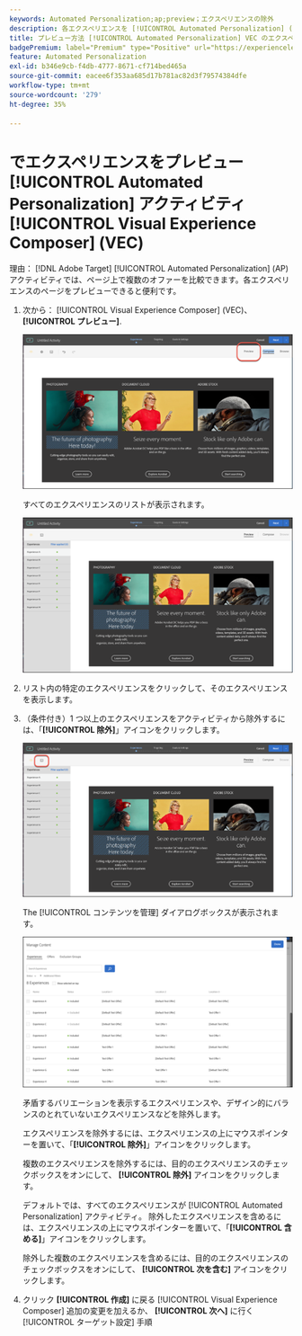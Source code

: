 ```yaml
---
keywords: Automated Personalization;ap;preview；エクスペリエンスの除外
description: 各エクスペリエンスを [!UICONTROL Automated Personalization] (AP) でのアクティビティ [!DNL Adobe Target] の使用 [!UICONTROL Visual Experience Composer] (VEC) を参照してください。
title: プレビュー方法 [!UICONTROL Automated Personalization] VEC のエクスペリエンス？
badgePremium: label="Premium" type="Positive" url="https://experienceleague.adobe.com/docs/target/using/introduction/intro.html?lang=ja#premium newtab=true" tooltip="Target Premium に含まれる機能を確認してください。"
feature: Automated Personalization
exl-id: b346e9cb-f4db-4777-8671-cf714bed465a
source-git-commit: eacee6f353aa685d17b781ac82d3f79574384dfe
workflow-type: tm+mt
source-wordcount: '279'
ht-degree: 35%

---
```


# でエクスペリエンスをプレビュー [!UICONTROL Automated Personalization] アクティビティ [!UICONTROL Visual Experience Composer] (VEC)

理由： [!DNL Adobe Target] [!UICONTROL Automated Personalization] (AP) アクティビティでは、ページ上で複数のオファーを比較できます。各エクスペリエンスのページをプレビューできると便利です。

1. 次から： [!UICONTROL Visual Experience Composer] (VEC)、 **[!UICONTROL プレビュー]**.

   ![プレビューアイコン](/help/main/c-activities/t-automated-personalization/assets/preview.png)

   すべてのエクスペリエンスのリストが表示されます。

   ![エクスペリエンスをプレビュー](/help/main/c-activities/t-automated-personalization/assets/ap_preview-new.png)

1. リスト内の特定のエクスペリエンスをクリックして、そのエクスペリエンスを表示します。

1. （条件付き）1 つ以上のエクスペリエンスをアクティビティから除外するには、「**[!UICONTROL 除外]**」アイコンをクリックします。

   ![除外アイコン](/help/main/c-activities/t-automated-personalization/assets/ap_exclude-new.png)

   The [!UICONTROL コンテンツを管理] ダイアログボックスが表示されます。

   ![コンテンツを管理ダイアログボックス](/help/main/c-activities/t-automated-personalization/assets/preview-exclude.png)

   矛盾するバリエーションを表示するエクスペリエンスや、デザイン的にバランスのとれていないエクスペリエンスなどを除外します。

   エクスペリエンスを除外するには、エクスペリエンスの上にマウスポインターを置いて、「**[!UICONTROL 除外]**」アイコンをクリックします。

   複数のエクスペリエンスを除外するには、目的のエクスペリエンスのチェックボックスをオンにして、 **[!UICONTROL 除外]** アイコンをクリックします。

   デフォルトでは、すべてのエクスペリエンスが [!UICONTROL Automated Personalization] アクティビティ。 除外したエクスペリエンスを含めるには、エクスペリエンスの上にマウスポインターを置いて、「**[!UICONTROL 含める]**」アイコンをクリックします。

   除外した複数のエクスペリエンスを含めるには、目的のエクスペリエンスのチェックボックスをオンにして、 **[!UICONTROL 次を含む]** アイコンをクリックします。

1. クリック **[!UICONTROL 作成]** に戻る [!UICONTROL Visual Experience Composer] 追加の変更を加えるか、 **[!UICONTROL 次へ]** に行く [!UICONTROL ターゲット設定] 手順
